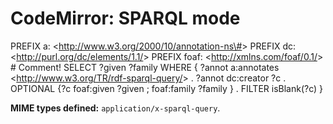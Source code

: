 CodeMirror: SPARQL mode
=======================

PREFIX a: &lt;http://www.w3.org/2000/10/annotation-ns\#&gt; PREFIX dc: &lt;http://purl.org/dc/elements/1.1/&gt; PREFIX foaf: &lt;http://xmlns.com/foaf/0.1/&gt; \# Comment! SELECT ?given ?family WHERE { ?annot a:annotates &lt;http://www.w3.org/TR/rdf-sparql-query/&gt; . ?annot dc:creator ?c . OPTIONAL {?c foaf:given ?given ; foaf:family ?family } . FILTER isBlank(?c) }

**MIME types defined:** `application/x-sparql-query`.
